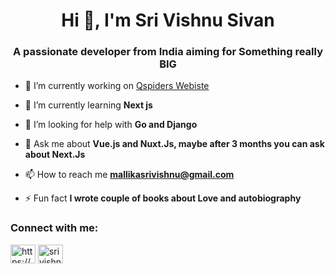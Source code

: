 
<h1 align="center">Hi 👋, I'm Sri Vishnu Sivan</h1>
<h3 align="center">A passionate developer from India aiming for Something really BIG </h3>

- 🔭 I’m currently working on [Qspiders Webiste](https://devplaced.qspiders.com/)

- 🌱 I’m currently learning **Next js**

- 🤝 I’m looking for help with **Go and Django**

- 💬 Ask me about **Vue.js and Nuxt.Js, maybe after 3 months you can ask about Next.Js**

- 📫 How to reach me **mallikasrivishnu@gmail.com**

- ⚡ Fun fact **I wrote couple of books about Love and autobiography**

<h3 align="left">Connect with me:</h3>
<p align="left">
<a href="https://linkedin.com/in/https://www.linkedin.com/in/srivishnu-sivan-67bb97271/" target="blank"><img align="center" src="https://raw.githubusercontent.com/rahuldkjain/github-profile-readme-generator/master/src/images/icons/Social/linked-in-alt.svg" alt="https://www.linkedin.com/in/srivishnu-sivan-67bb97271/" height="30" width="40" /></a>
<a href="https://instagram.com/srivishnu durai" target="blank"><img align="center" src="https://raw.githubusercontent.com/rahuldkjain/github-profile-readme-generator/master/src/images/icons/Social/instagram.svg" alt="srivishnu durai" height="30" width="40" /></a>
</p>


